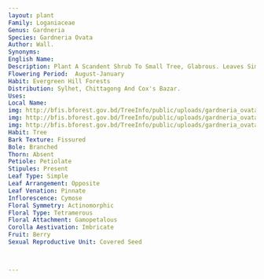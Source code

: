 ```yaml
---
layout: plant
Family: Loganiaceae
Genus: Gardneria
Species: Gardneria Ovata
Author: Wall.
Synonyms: 
English Name: 
Description: Plant A Scandent Shrub To Small Tree, Glabrous. Leaves Simple, Opposite, Petiolate, Petioles 1.0-1.5 Cm Long, Lamina Lanceolate To Ovate-elliptic, Entire, Apex Acute, Base Obtuse. Inflorescence Trichotomous Cymes Or Panicled. Flowers Pedicellate, Bisexual, Perfect, 4-merous. Calyx C 0.5-1.0 Mm Long, 4-lobed, Lobes Rounded. Corolla C 5 Mm Long, Yellow Or Orange, 4-lobed, Lobes Obtuse. Stamens 4, Attached To The Base Of Small Corolla Tube. Carpels 2, Syncarpous, Ovary 2-celled, Style 1, Stigma 1. Fruit A Globular Berry, Scarlet.
Flowering Period:  August-January
Habit: Evergreen Hill Forests
Distribution: Sylhet, Chittagong And Cox's Bazar.
Uses: 
Local Name: 
img: http://bfis.bforest.gov.bd/TreeInfo/public/uploads/gardneria_ovata2.jpg
img: http://bfis.bforest.gov.bd/TreeInfo/public/uploads/gardneria_ovata.jpg
img: http://bfis.bforest.gov.bd/TreeInfo/public/uploads/gardneria_ovata1.jpg
Habit: Tree
Bark Texture: Fissured
Bole: Branched
Thorn: Absent
Petiole: Petiolate
Stipules: Present
Leaf Type: Simple
Leaf Arrangement: Opposite
Leaf Venation: Pinnate
Inflorescence: Cymose
Floral Symmetry: Actinomorphic
Floral Type: Tetramerous
Floral Attachment: Gamopetalous
Corolla Aestivation: Imbricate
Fruit: Berry
Sexual Reproductive Unit: Covered Seed



---
```


